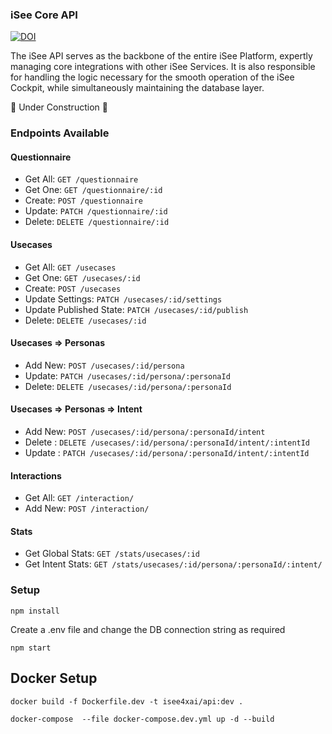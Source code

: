 ### iSee Core API
<a href="https://doi.org/10.5281/zenodo.7696124"><img src="https://zenodo.org/badge/DOI/10.5281/zenodo.7696124.svg" alt="DOI"></a>

The iSee API serves as the backbone of the entire iSee Platform, expertly managing core integrations with other iSee Services. It is also responsible for handling the logic necessary for the smooth operation of the iSee Cockpit, while simultaneously maintaining the database layer.

🚧 Under Construction 🚧

### Endpoints Available

#### Questionnaire

- Get All: `GET /questionnaire`
- Get One: `GET /questionnaire/:id`
- Create: `POST /questionnaire`
- Update: `PATCH /questionnaire/:id`
- Delete: `DELETE /questionnaire/:id`

#### Usecases

- Get All: `GET /usecases`
- Get One: `GET /usecases/:id`
- Create: `POST /usecases`
- Update Settings: `PATCH /usecases/:id/settings`
- Update Published State: `PATCH /usecases/:id/publish`
- Delete: `DELETE /usecases/:id`

#### Usecases => Personas

- Add New: `POST /usecases/:id/persona`
- Update: `PATCH /usecases/:id/persona/:personaId`
- Delete: `DELETE /usecases/:id/persona/:personaId`

#### Usecases => Personas => Intent

- Add New: `POST /usecases/:id/persona/:personaId/intent `
- Delete : `DELETE /usecases/:id/persona/:personaId/intent/:intentId `
- Update : `PATCH /usecases/:id/persona/:personaId/intent/:intentId `

#### Interactions

- Get All: `GET /interaction/`
- Add New: `POST /interaction/`

#### Stats

- Get Global Stats: `GET /stats/usecases/:id`
- Get Intent Stats: `GET /stats/usecases/:id/persona/:personaId/:intent/`

### Setup

```
npm install
```

Create a .env file and change the DB connection string as required

```
npm start
```

## Docker Setup

```
docker build -f Dockerfile.dev -t isee4xai/api:dev .

docker-compose  --file docker-compose.dev.yml up -d --build
```


